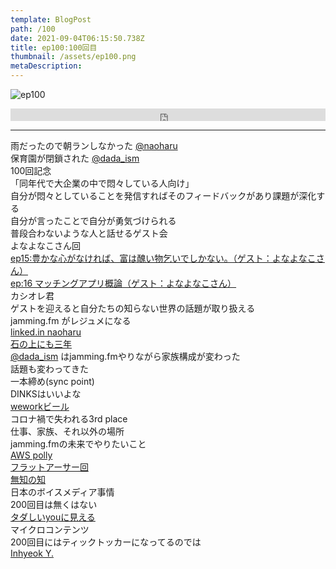 ```yaml
---
template: BlogPost
path: /100
date: 2021-09-04T06:15:50.738Z
title: ep100:100回目
thumbnail: /assets/ep100.png
metaDescription:
---
```

![ep100](/assets/ep100.png)

<iframe width="100%" height="20" scrolling="no" frameborder="no" allow="autoplay" src="https://w.soundcloud.com/player/?url=https%3A//api.soundcloud.com/tracks/
1118692543&color=%23ff5500&inverse=false&auto_play=false&show_user=true"></iframe>

***

雨だったので朝ランしなかった [@naoharu](https://twitter.com/naoharu)  
保育園が閉鎖された [@dada_ism](https://twitter.com/dada_ism)   
100回記念  
「同年代で大企業の中で悶々している人向け」  
自分が悶々としていることを発信すればそのフィードバックがあり課題が深化する  
自分が言ったことで自分が勇気づけられる  
普段合わないような人と話せるゲスト会  
よなよなこさん回  
[ep15:豊かな心がなければ、富は醜い物乞いでしかない。（ゲスト：よなよなこさん）](https://jamming.fm/15/)   
[ep:16 マッチングアプリ概論（ゲスト：よなよなこさん）](https://jamming.fm/16/)   
カシオレ君  
ゲストを迎えると自分たちの知らない世界の話題が取り扱える  
jamming.fm がレジュメになる  
[linked.in naoharu](https://www.linkedin.com/in/naoharu-sasaki-8b578783/)   
[石の上にも三年](https://dictionary.goo.ne.jp/word/%E7%9F%B3%E3%81%AE%E4%B8%8A%E3%81%AB%E3%82%82%E4%B8%89%E5%B9%B4/)  
[@dada_ism](https://twitter.com/dada_ism) はjamming.fmやりながら家族構成が変わった  
話題も変わってきた  
一本締め(sync point)  
DINKSはいいよな  
[weworkビール](https://www.softbank.jp/sbnews/entry/20180416_01)  
コロナ禍で失われる3rd place  
仕事、家族、それ以外の場所  
jamming.fmの未来でやりたいこと  
[AWS polly](https://aws.amazon.com/jp/polly/)  
[フラットアーサー回](https://soundcloud.com/jammingfm/ep89)  
[無知の知](https://www.youtube.com/watch?v=6YCjxASZFL8&list=PLsZOYv5KsFqxnft_zOd7IyZqGMlSs49nW)   
日本のボイスメディア事情  
200回目は無くはない  
[タダしいyouに見える](https://tdkdx.com/)  
マイクロコンテンツ  
200回目にはティックトッカーになってるのでは  
[Inhyeok Y.](https://www.linkedin.com/in/inhyeok-yeo/)  


